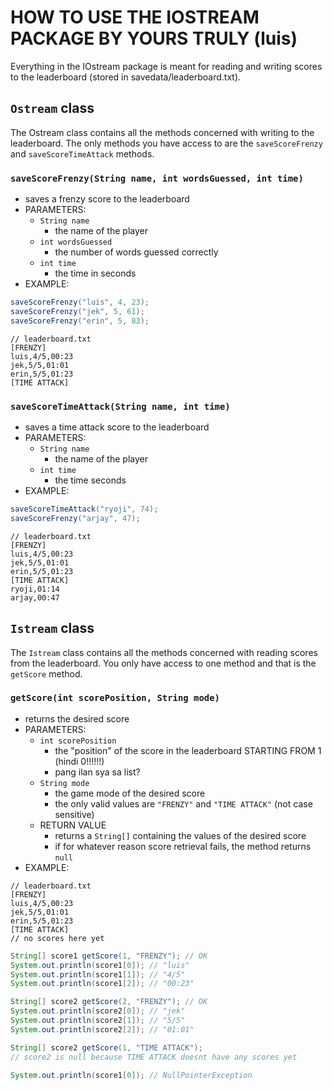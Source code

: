 # HOW TO USE THE IOSTREAM PACKAGE BY YOURS TRULY (luis)
Everything in the IOstream package is meant for reading and writing scores to the leaderboard (stored in savedata/leaderboard.txt). 
## `Ostream` class
The Ostream class contains all the methods concerned with writing to the leaderboard. The only methods you have access to are the `saveScoreFrenzy` and `saveScoreTimeAttack` methods.
### `saveScoreFrenzy(String name, int wordsGuessed, int time)`
* saves a frenzy score to the leaderboard
* PARAMETERS:
	* `String name`
		* the name of the player
	* `int wordsGuessed`
		* the number of words guessed correctly
	* `int time`
		* the time in seconds
* EXAMPLE:
```java
saveScoreFrenzy("luis", 4, 23);
saveScoreFrenzy("jek", 5, 61);
saveScoreFrenzy("erin", 5, 83);
```
```
// leaderboard.txt
[FRENZY]
luis,4/5,00:23
jek,5/5,01:01
erin,5/5,01:23
[TIME ATTACK]
```
### `saveScoreTimeAttack(String name, int time)`
* saves a time attack score to the leaderboard
* PARAMETERS:
	* `String name`
		* the name of the player
	* `int time`
		* the time seconds
* EXAMPLE:
```java
saveScoreTimeAttack("ryoji", 74);
saveScoreFrenzy("arjay", 47);
```
```
// leaderboard.txt
[FRENZY]
luis,4/5,00:23
jek,5/5,01:01
erin,5/5,01:23
[TIME ATTACK]
ryoji,01:14
arjay,00:47
```
## `Istream` class
The `Istream` class contains all the methods concerned with reading scores from the leaderboard. You only have access to one method and that is the `getScore` method.
### `getScore(int scorePosition, String mode)`
* returns the desired score
* PARAMETERS:
	* `int scorePosition`
		* the "position" of the score in the leaderboard STARTING FROM 1 (hindi 0!!!!!!)
		* pang ilan sya sa list?
	* `String mode`
		* the game mode of the desired score
		* the only valid values are `"FRENZY"` and `"TIME ATTACK"` (not case sensitive)
	- RETURN VALUE
		- returns a `String[]` containing the values of the desired score
		- if for whatever reason score retrieval fails, the method returns `null`		
* EXAMPLE:
```
// leaderboard.txt
[FRENZY]
luis,4/5,00:23
jek,5/5,01:01
erin,5/5,01:23
[TIME ATTACK]
// no scores here yet
```
```java
String[] score1 getScore(1, "FRENZY"); // OK
System.out.println(score1[0]); // "luis"
System.out.println(score1[1]); // "4/5"
System.out.println(score1[2]); // "00:23"

String[] score2 getScore(2, "FRENZY"); // OK
System.out.println(score2[0]); // "jek"
System.out.println(score2[1]); // "5/5"
System.out.println(score2[2]); // "01:01"

String[] score2 getScore(1, "TIME ATTACK"); 
// score2 is null because TIME ATTACK doesnt have any scores yet

System.out.println(score1[0]); // NullPointerException
```
